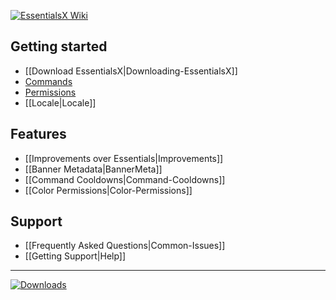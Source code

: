 [![**EssentialsX Wiki**](https://camo.githubusercontent.com/9ad178e5cf76a372d6aaee8bbdf13485fbc1d51b/68747470733a2f2f692e696d6775722e636f6d2f435034535a70422e706e67)](https://github.com/EssentialsX/Essentials/wiki)

## Getting started
* [[Download EssentialsX|Downloading-EssentialsX]]
* [Commands](https://essinfo.xeya.me/index.php?page=commands)
* [Permissions](https://essinfo.xeya.me/index.php?page=permissions)
* [[Locale|Locale]]

## Features
* [[Improvements over Essentials|Improvements]]
* [[Banner Metadata|BannerMeta]]
* [[Command Cooldowns|Command-Cooldowns]]
* [[Color Permissions|Color-Permissions]]

## Support
* [[Frequently Asked Questions|Common-Issues]]
* [[Getting Support|Help]]

---
[![**Downloads**](https://camo.githubusercontent.com/9aff2864d80daf2dac77bdbf5d1ea985381e180e/68747470733a2f2f692e696d6775722e636f6d2f4d4d6330504a592e706e67)](https://ci.ender.zone/job/EssentialsX)
